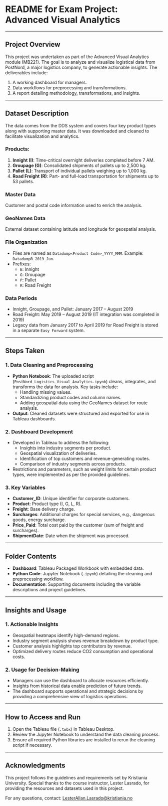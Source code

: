 
# README for Exam Project: Advanced Visual Analytics

---

## Project Overview
This project was undertaken as part of the Advanced Visual Analytics module (MB221). The goal is to analyze and visualize logistical data from PostNord, a major logistics company, to generate actionable insights. The deliverables include:
1. A working dashboard for managers.
2. Data workflows for preprocessing and transformations.
3. A report detailing methodology, transformations, and insights.

---

## Dataset Description
The data comes from the DDS system and covers four key product types along with supporting master data. It was downloaded and cleaned to facilitate visualization and analytics.

### Products:
1. **Innight (I)**: Time-critical overnight deliveries completed before 7 AM.
2. **Groupage (G)**: Consolidated shipments of pallets up to 2,500 kg.
3. **Pallet (L)**: Transport of individual pallets weighing up to 1,000 kg.
4. **Road Freight (R)**: Part- and full-load transportation for shipments up to 53 pallets.

### Master Data
Customer and postal code information used to enrich the analysis.

### GeoNames Data
External dataset containing latitude and longitude for geospatial analysis.

### File Organization
- Files are named as `Datadump<Product Code>_YYYY_MMM`. Example: `DatadumpR_2019_Jun`.
- Prefixes:
  - `E`: Innight
  - `G`: Groupage
  - `P`: Pallet
  - `R`: Road Freight

### Data Periods
- Innight, Groupage, and Pallet: January 2017 – August 2019
- Road Freight: May 2019 – August 2019 (IT integration was completed in 2019)
- Legacy data from January 2017 to April 2019 for Road Freight is stored in a separate `Easy Forward` system.

---

## Steps Taken

### 1. Data Cleaning and Preprocessing
- **Python Notebook**: The uploaded script (`PostNord_Logistics_Visual_Analytics.ipynb`) cleans, integrates, and transforms the data for analysis. Key tasks include:
  - Handling missing values.
  - Standardizing product codes and column names.
  - Adding geospatial data using the GeoNames dataset for route analysis.
- **Output**: Cleaned datasets were structured and exported for use in Tableau dashboards.

### 2. Dashboard Development
- Developed in Tableau to address the following:
  - Insights into industry segments per product.
  - Geospatial visualization of deliveries.
  - Identification of top customers and revenue-generating routes.
  - Comparison of industry segments across products.
- Restrictions and parameters, such as weight limits for certain product types, were implemented as per the provided guidelines.

### 3. Key Variables
- **Customer_ID**: Unique identifier for corporate customers.
- **Product**: Product type (I, G, L, R).
- **Freight**: Base delivery charge.
- **Surcharges**: Additional charges for special services, e.g., dangerous goods, energy surcharge.
- **Price_Paid**: Total cost paid by the customer (sum of freight and surcharges).
- **ShipmentDate**: Date when the shipment was processed.

---

## Folder Contents
- **Dashboard**: Tableau Packaged Workbook with embedded data.
- **Python Code**: Jupyter Notebook (`.ipynb`) detailing the cleaning and preprocessing workflow.
- **Documentation**: Supporting documents including the variable descriptions and project guidelines.

---

## Insights and Usage
### 1. Actionable Insights
- Geospatial heatmaps identify high-demand regions.
- Industry segment analysis shows revenue breakdown by product type.
- Customer analysis highlights top contributors by revenue.
- Optimized delivery routes reduce CO2 consumption and operational costs.

### 2. Usage for Decision-Making
- Managers can use the dashboard to allocate resources efficiently.
- Insights from historical data enable prediction of future trends.
- The dashboard supports operational and strategic decisions by providing a comprehensive view of logistics operations.

---

## How to Access and Run
1. Open the Tableau file (`.twbx`) in Tableau Desktop.
2. Review the Jupyter Notebook to understand the data cleaning process.
3. Ensure all required Python libraries are installed to rerun the cleaning script if necessary.

---

## Acknowledgments
This project follows the guidelines and requirements set by Kristiania University. Special thanks to the course instructor, Lester Lasrado, for providing the resources and datasets used in this project.

For any questions, contact: LesterAllan.Lasrado@kristiania.no
